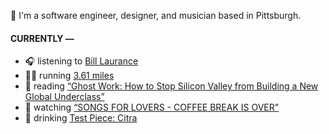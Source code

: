 👋 I'm a software engineer, designer, and musician based in Pittsburgh.

#### CURRENTLY —

* 🎧 listening to [Bill Laurance](https://www.last.fm/music/Bill+Laurance/_/Chia)
* 🏃‍♂️ running [3.61 miles](https://www.strava.com/activities/4020240982)
* 📘 reading [“Ghost Work: How to Stop Silicon Valley from Building a New Global Underclass”](https://www.goodreads.com/book/show/41963432-ghost-work)
* 🍿 watching [“SONGS FOR LOVERS - COFFEE BREAK IS OVER”](https://youtu.be/aYYFmp9NBTk)
* 🍺 drinking [Test Piece: Citra](https://untappd.com/user/namoscato/checkin/936866704)
